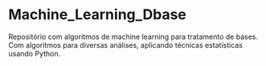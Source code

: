 # Machine_Learning_Dbase
Repositório com algoritmos de machine learning para tratamento de bases.
Com algoritmos para diversas análises, aplicando técnicas estatísticas usando Python.
